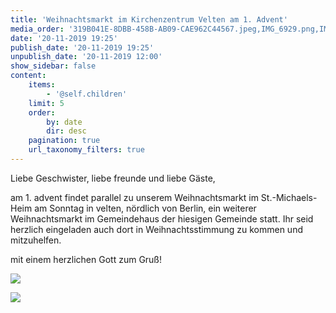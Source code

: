 ```yaml
---
title: 'Weihnachtsmarkt im Kirchenzentrum Velten am 1. Advent'
media_order: '319B041E-8DBB-458B-AB09-CAE962C44567.jpeg,IMG_6929.png,IMG_6930.png'
date: '20-11-2019 19:25'
publish_date: '20-11-2019 19:25'
unpublish_date: '20-11-2019 12:00'
show_sidebar: false
content:
    items:
        - '@self.children'
    limit: 5
    order:
        by: date
        dir: desc
    pagination: true
    url_taxonomy_filters: true
---
```


Liebe Geschwister, liebe freunde und liebe Gäste,

am 1. advent findet parallel zu unserem Weihnachtsmarkt im St.-Michaels-Heim am Sonntag in velten, nördlich von Berlin, ein weiterer Weihnachtsmarkt im Gemeindehaus der hiesigen Gemeinde statt. Ihr seid herzlich eingeladen auch dort in Weihnachtsstimmung zu kommen und mitzuhelfen.

mit einem herzlichen Gott zum Gruß!

![](http://https://smh-gemeinden.de/user/pages/02.news/20.weihnachtsmarkt-im-kirchenzentrum-velten-am-1-advent/IMG_6929.png)

![](https://smh-gemeinden.de/user/pages/02.news/20.weihnachtsmarkt-im-kirchenzentrum-velten-am-1-advent/IMG_6930.png)